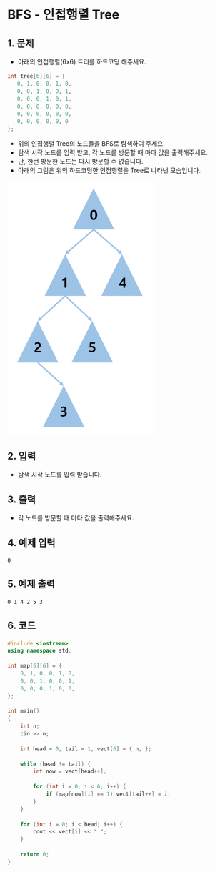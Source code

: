 # BFS - 인접행렬 Tree #

## 1. 문제

- 아래의 인접행렬(6x6) 트리를 하드코딩 해주세요.

```c++
int tree[6][6] = {
   0, 1, 0, 0, 1, 0,
   0, 0, 1, 0, 0, 1,
   0, 0, 0, 1, 0, 1,
   0, 0, 0, 0, 0, 0,
   0, 0, 0, 0, 0, 0,
   0, 0, 0, 0, 0, 0
};
```

- 위의 인접행렬 Tree의 노드들을 BFS로 탐색하여 주세요.
- 탐색 시작 노드를 입력 받고, 각 노드를 방문할 때 마다 값을 출력해주세요.
- 단, 한번 방문한 노드는 다시 방문할 수 없습니다.
- 아래의 그림은 위의 하드코딩한 인접행렬을 Tree로 나타낸 모습입니다.

<img src="./Tree01.png" alt="Tree" style="zoom:77%;" />

## 2. 입력

- 탐색 시작 노드를 입력 받습니다.

## 3. 출력
- 각 노드를 방문할 때 마다 값을 출력해주세요.

## 4. 예제 입력
```
0
```

## 5. 예제 출력
```
0 1 4 2 5 3
```

## 6. 코드

```c++
#include <iostream>
using namespace std;

int map[6][6] = {
    0, 1, 0, 0, 1, 0,
    0, 0, 1, 0, 0, 1,
    0, 0, 0, 1, 0, 0,
};

int main()
{
    int n;
    cin >> n;

    int head = 0, tail = 1, vect[6] = { n, };

    while (head != tail) {
        int now = vect[head++];

        for (int i = 0; i < 6; i++) {
            if (map[now][i] == 1) vect[tail++] = i;
        }
    }

    for (int i = 0; i < head; i++) {
        cout << vect[i] << " ";
    }

    return 0;
}
```
